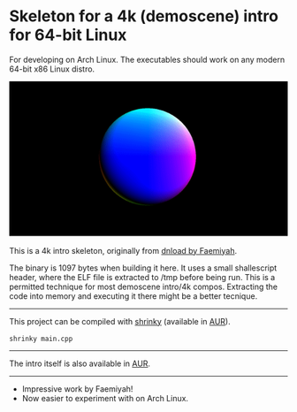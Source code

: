 # Skeleton for a 4k (demoscene) intro for 64-bit Linux

For developing on Arch Linux. The executables should work on any modern 64-bit x86 Linux distro.

![shrinky-intro](shrinky-intro.gif)

This is a 4k intro skeleton, originally from [dnload by Faemiyah](http://faemiyah.fi/demoscene/dnload).

The binary is 1097 bytes when building it here. It uses a small shallescript header, where the ELF file is extracted to /tmp before being run. This is a permitted technique for most demoscene intro/4k compos. Extracting the code into memory and executing it there might be a better tecnique.

---

This project can be compiled with [shrinky](https://github.com/xyproto/shrinky) (available in [AUR](https://aur.archlinux.org/packages/shrinky/)).

    shrinky main.cpp

---


The intro itself is also available in [AUR](https://aur.archlinux.org/packages/shrinky-intro/).

---

* Impressive work by Faemiyah!
* Now easier to experiment with on Arch Linux.
